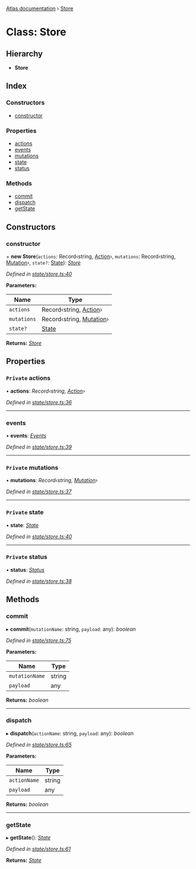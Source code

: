 [Atlas documentation](../globals.md) › [Store](store.md)

# Class: Store

## Hierarchy

* **Store**

## Index

### Constructors

* [constructor](store.md#constructor)

### Properties

* [actions](store.md#private-actions)
* [events](store.md#events)
* [mutations](store.md#private-mutations)
* [state](store.md#private-state)
* [status](store.md#private-status)

### Methods

* [commit](store.md#commit)
* [dispatch](store.md#dispatch)
* [getState](store.md#getstate)

## Constructors

###  constructor

\+ **new Store**(`actions`: Record‹string, [Action](../globals.md#action)›, `mutations`: Record‹string, [Mutation](../globals.md#mutation)›, `state?`: [State](../globals.md#state)): *[Store](store.md)*

*Defined in [state/store.ts:40](https://github.com/chronark/atlas/blob/11701e8/src/state/store.ts#L40)*

**Parameters:**

Name | Type |
------ | ------ |
`actions` | Record‹string, [Action](../globals.md#action)› |
`mutations` | Record‹string, [Mutation](../globals.md#mutation)› |
`state?` | [State](../globals.md#state) |

**Returns:** *[Store](store.md)*

## Properties

### `Private` actions

• **actions**: *Record‹string, [Action](../globals.md#action)›*

*Defined in [state/store.ts:36](https://github.com/chronark/atlas/blob/11701e8/src/state/store.ts#L36)*

___

###  events

• **events**: *[Events](events.md)*

*Defined in [state/store.ts:39](https://github.com/chronark/atlas/blob/11701e8/src/state/store.ts#L39)*

___

### `Private` mutations

• **mutations**: *Record‹string, [Mutation](../globals.md#mutation)›*

*Defined in [state/store.ts:37](https://github.com/chronark/atlas/blob/11701e8/src/state/store.ts#L37)*

___

### `Private` state

• **state**: *[State](../globals.md#state)*

*Defined in [state/store.ts:40](https://github.com/chronark/atlas/blob/11701e8/src/state/store.ts#L40)*

___

### `Private` status

• **status**: *[Status](../enums/status.md)*

*Defined in [state/store.ts:38](https://github.com/chronark/atlas/blob/11701e8/src/state/store.ts#L38)*

## Methods

###  commit

▸ **commit**(`mutationName`: string, `payload`: any): *boolean*

*Defined in [state/store.ts:75](https://github.com/chronark/atlas/blob/11701e8/src/state/store.ts#L75)*

**Parameters:**

Name | Type |
------ | ------ |
`mutationName` | string |
`payload` | any |

**Returns:** *boolean*

___

###  dispatch

▸ **dispatch**(`actionName`: string, `payload`: any): *boolean*

*Defined in [state/store.ts:65](https://github.com/chronark/atlas/blob/11701e8/src/state/store.ts#L65)*

**Parameters:**

Name | Type |
------ | ------ |
`actionName` | string |
`payload` | any |

**Returns:** *boolean*

___

###  getState

▸ **getState**(): *[State](../globals.md#state)*

*Defined in [state/store.ts:61](https://github.com/chronark/atlas/blob/11701e8/src/state/store.ts#L61)*

**Returns:** *[State](../globals.md#state)*
